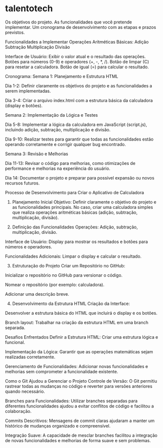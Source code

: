 # talentotech

 Os objetivos do projeto.
   As funcionalidades que você pretende implementar.
   Um cronograma de desenvolvimento com as etapas e prazos previstos.

Funcionalidades a Implementar
Operações Aritméticas Básicas:
Adição
Subtração
Multiplicação
Divisão

Interface de Usuário:
Exibir o valor atual e o resultado das operações.
Botões para números (0-9) e operadores (+, -, *, /).
Botão de limpar (C) para resetar a calculadora.
Botão de igual (=) para calcular o resultado.   


Cronograma: Semana 1: Planejamento e Estrutura HTML

Dia 1-2: Definir claramente os objetivos do projeto e as funcionalidades a serem implementadas.

Dia 3-4: Criar o arquivo index.html com a estrutura básica da calculadora (display e botões).

Semana 2: Implementação da Lógica e Testes

Dia 5-8: Implementar a lógica da calculadora em JavaScript (script.js), incluindo adição, subtração, multiplicação e divisão.

Dia 9-10: Realizar testes para garantir que todas as funcionalidades estão operando corretamente e corrigir qualquer bug encontrado.

Semana 3: Revisão e Melhorias

Dia 11-13: Revisar o código para melhorias, como otimizações de performance e melhorias na experiência do usuário.

Dia 14: Documentar o projeto e preparar para possível expansão ou novos recursos futuros.


Processo de Desenvolvimento para Criar o Aplicativo de Calculadora

1. Planejamento Inicial
Objetivo: Definir claramente o objetivo do projeto e as funcionalidades principais. No caso, criar uma calculadora simples que realiza operações aritméticas básicas (adição, subtração, multiplicação, divisão).

3. Definição das Funcionalidades
Operações: Adição, subtração, multiplicação, divisão.

Interface de Usuário: Display para mostrar os resultados e botões para números e operadores.

Funcionalidades Adicionais: Limpar o display e calcular o resultado.

3. Estruturação do Projeto
Criar um Repositório no GitHub:

Inicializar o repositório no GitHub para versionar o código.

Nomear o repositório (por exemplo: calculadora).

Adicionar uma descrição breve.

4. Desenvolvimento da Estrutura HTML
Criação da Interface:

Desenvolver a estrutura básica do HTML que incluirá o display e os botões.

Branch layout: Trabalhar na criação da estrutura HTML em uma branch separada.


Desafios Enfrentados
Definir a Estrutura HTML: Criar uma estrutura lógica e funcional.

Implementação da Lógica: Garantir que as operações matemáticas sejam realizadas corretamente.

Gerenciamento de Funcionalidades: Adicionar novas funcionalidades e melhorias sem comprometer a funcionalidade existente.

Como o Git Ajudou a Gerenciar o Projeto
Controle de Versão: O Git permitiu rastrear todas as mudanças no código e reverter para versões anteriores quando necessário.

Branches para Funcionalidades: Utilizar branches separadas para diferentes funcionalidades ajudou a evitar conflitos de código e facilitou a colaboração.

Commits Descritivos: Mensagens de commit claras ajudaram a manter um histórico de mudanças organizado e compreensível.

Integração Suave: A capacidade de mesclar branches facilitou a integração de novas funcionalidades e melhorias de forma suave e sem problemas.
